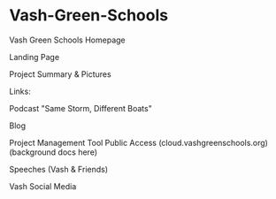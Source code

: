 # Vash-Green-Schools
Vash Green Schools Homepage

Landing Page 

Project Summary & Pictures


Links: 

  Podcast "Same Storm, Different Boats"
  
  Blog
  
  Project Management Tool Public Access (cloud.vashgreenschools.org) (background docs here)
  
  Speeches (Vash & Friends)
  
  
Vash Social Media
